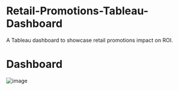 # Retail-Promotions-Tableau-Dashboard
A Tableau dashboard to showcase retail promotions impact on ROI.

# Dashboard
![image](https://github.com/Cyberswipe/Retail-Promotions-Tableau-Dashboard/assets/37270178/c8db7ad3-c8b4-43cf-8681-e4e4ae02860b)
